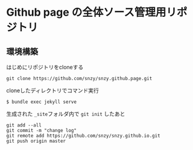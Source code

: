 # Github page の全体ソース管理用リポジトリ

## 環境構築

はじめにリポジトリをcloneする

```
git clone https://github.com/snzy/snzy.github.page.git
```

cloneしたディレクトリでコマンド実行

```
$ bundle exec jekyll serve
```

生成された ```_site```フォルダ内で ```git init``` したあと
```
git add --all
git commit -m "change log"
git remote add https://github.com/snzy/snzy.github.io.git
git push origin master
```
